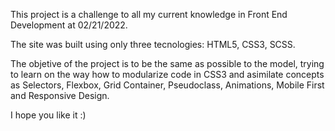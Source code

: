 This project is a challenge to all my current knowledge in Front End Development at 02/21/2022.

The site was built using only three tecnologies: HTML5, CSS3, SCSS.

The objetive of the project is to be the same as possible to the model, trying to learn on the way how to modularize code in CSS3 and asimilate concepts as Selectors, Flexbox, Grid Container, Pseudoclass, Animations, Mobile First and Responsive Design.

I hope you like it :)